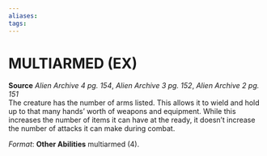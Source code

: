 ```yaml
---
aliases: 
tags: 
---
```

# MULTIARMED (EX)

**Source** _Alien Archive 4 pg. 154_, _Alien Archive 3 pg. 152_, _Alien Archive 2 pg. 151_  
The creature has the number of arms listed. This allows it to wield and hold up to that many hands’ worth of weapons and equipment. While this increases the number of items it can have at the ready, it doesn’t increase the number of attacks it can make during combat.

_Format_: **Other Abilities** multiarmed (4).
